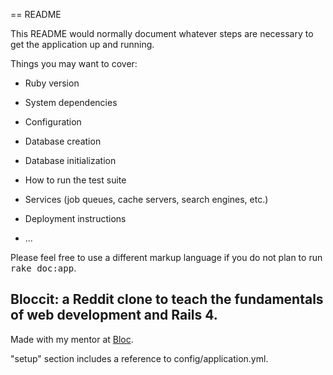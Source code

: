 == README

This README would normally document whatever steps are necessary to get the
application up and running.

Things you may want to cover:

* Ruby version

* System dependencies

* Configuration

* Database creation

* Database initialization

* How to run the test suite

* Services (job queues, cache servers, search engines, etc.)

* Deployment instructions

* ...


Please feel free to use a different markup language if you do not plan to run
<tt>rake doc:app</tt>.

## Bloccit: a Reddit clone to teach the fundamentals of web development and Rails 4.

Made with my mentor at [Bloc](http://bloc.io).

"setup" section includes a reference to config/application.yml.
